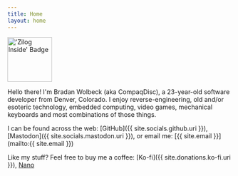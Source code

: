 ```yaml
---
title: Home
layout: home
---
```

<img class="float-right" src="/files/zilog_inside.gif" alt="'Zilog Inside' Badge" title="Imagine if your computer was running on a Zilog CPU..." width="100px">

Hello there! I'm Bradan Wolbeck (aka CompaqDisc), a 23-year-old software developer from Denver, Colorado. I enjoy reverse-engineering, old and/or esoteric technology, embedded computing, video games, mechanical keyboards and most combinations of those things.

I can be found across the web: [GitHub]({{ site.socials.github.uri }}), [Mastodon]({{ site.socials.mastodon.uri }}), or email me: [{{ site.email }}](mailto:{{ site.email }})

Like my stuff? Feel free to buy me a coffee: [Ko-fi]({{ site.donations.ko-fi.uri }}), <span class="nano_qr"><a href="{{ site.donations.nano.uri }}">Nano</a><span id="qrTarget"></span></span>

<style>
.nano_qr {
    position: relative;
}

.nano_qr span {
    display: none;
}

.nano_qr:hover span {
    display: block;
    position: absolute;
    z-index: 1000;
    left: 50px;
    top: 25px;
    background-color: #fff;
    padding: 0px;
    border: 2px solid black;
    border-radius: 0px;
}

#qrTarget {
  width: 200px;
  height: 200px;
}
</style>
<script src="https://larsjung.de/kjua/latest/kjua-0.9.0.min.js"></script>
<script>
var el = kjua({text: '{{ site.donations.nano.uri }}', rounded: 100, quiet: 1});
document.querySelector('#qrTarget').appendChild(el);
</script>
